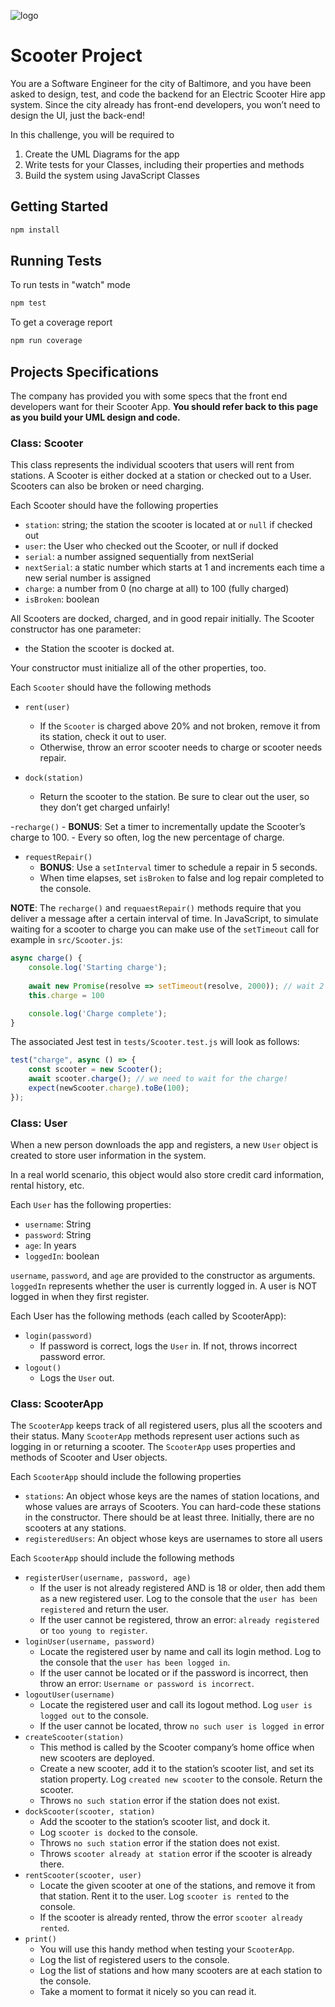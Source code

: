 ![logo](https://user-images.githubusercontent.com/44912347/202296600-c5f247d6-9616-49db-88f0-38433429d781.jpg)

# Scooter Project
You are a Software Engineer for the city of Baltimore, and you have been asked to design, test, and code the backend for an Electric Scooter Hire app system. Since the city already has front-end developers, you won’t need to design the UI, just the back-end!

In this challenge, you will be required to 
1. Create the UML Diagrams for the app
2. Write tests for your Classes, including their properties and methods
3. Build the system using JavaScript Classes

## Getting Started
```bash
npm install
```

## Running Tests
To run tests in "watch" mode
```bash
npm test
```

To get a coverage report
```bash
npm run coverage
```

## Projects Specifications
The company has provided you with some specs that the front end developers want for their Scooter App. **You should refer back to this page as you build your UML design and code.**

### Class: Scooter
This class represents the individual scooters that users will rent from stations. A Scooter is either docked at a station or checked out to a User. Scooters can also be broken or need charging.

Each Scooter should have the following properties
- `station`: string; the station the scooter is located at or `null` if checked out
- `user`: the User who checked out the Scooter, or null if docked
- `serial`: a number assigned sequentially from nextSerial
- `nextSerial`: a static number which starts at 1 and increments each time a new serial number is assigned
- `charge`: a number from 0 (no charge at all) to 100 (fully charged)
- `isBroken`: boolean

All Scooters are docked, charged, and in good repair initially. The Scooter constructor has one parameter: 
- the Station the scooter is docked at. 

Your constructor must initialize all of the other properties, too.

Each `Scooter` should have the following methods
- `rent(user)`
    - If the `Scooter` is charged above 20% and not broken, remove it from its station, check it out to user. 
    - Otherwise, throw an error scooter needs to charge or scooter needs repair.

- `dock(station)`
    - Return the scooter to the station. Be sure to clear out the user, so they don’t get charged unfairly!

-`recharge()`
    - **BONUS**: Set a timer to incrementally update the Scooter’s charge to 100. 
    - Every so often, log the new percentage of charge.

- `requestRepair()`
    - **BONUS**: Use a `setInterval` timer to schedule a repair in 5 seconds.
    - When time elapses, set `isBroken` to false and log repair completed to the console.

**NOTE**: The `recharge()` and `requaestRepair()` methods require that you deliver a message after a certain interval of time. In JavaScript, to simulate waiting for a scooter to charge you can make use of the `setTimeout` call for example in `src/Scooter.js`:
```js
async charge() {
    console.log('Starting charge');
    
    await new Promise(resolve => setTimeout(resolve, 2000)); // wait 2 seconds
    this.charge = 100

    console.log('Charge complete');   
}
```

The associated Jest test in `tests/Scooter.test.js` will look as follows:
```javascript
test("charge", async () => {
    const scooter = new Scooter();
    await scooter.charge(); // we need to wait for the charge!
    expect(newScooter.charge).toBe(100);
});
```

### Class: User
When a new person downloads the app and registers, a new `User` object is created to store user information in the system.

In a real world scenario, this object would also store credit card information, rental history, etc.

Each `User` has the following properties:
- `username`: String
- `password`: String
- `age`: In years
- `loggedIn`: boolean

`username`, `password`, and `age` are provided to the constructor as arguments. `loggedIn` represents whether the user is currently logged in. A user is NOT logged in when they first register.

Each User has the following methods (each called by ScooterApp):
- `login(password)`
    - If password is correct, logs the `User` in. If not, throws incorrect password error.
- `logout()`
    - Logs the `User` out.

### Class: ScooterApp
The `ScooterApp` keeps track of all registered users, plus all the scooters and their status. Many `ScooterApp` methods represent user actions such as logging in or returning a scooter. The `ScooterApp` uses properties and methods of Scooter and User objects.

Each `ScooterApp` should include the following properties 
- `stations`: An object whose keys are the names of station locations, and whose values are arrays of Scooters. You can hard-code these stations in the constructor. There should be at least three. Initially, there are no scooters at any stations.
- `registeredUsers`: An object whose keys are usernames to store all users 

Each `ScooterApp` should include the following methods 
- `registerUser(username, password, age)`
    - If the user is not already registered AND is 18 or older, then add them as a new registered user. Log to the console that the `user has been registered` and return the user.
    - If the user cannot be registered, throw an error: `already registered` or `too young to register`.
- `loginUser(username, password)`
    - Locate the registered user by name and call its login method. Log to the console that the `user has been logged in`.
    - If the user cannot be located or if the password is incorrect, then throw an error: `Username or password is incorrect`.
- `logoutUser(username)`
    - Locate the registered user and call its logout method. Log `user is logged out` to the console.
    - If the user cannot be located, throw `no such user is logged in` error
- `createScooter(station)`
    - This method is called by the Scooter company’s home office when new scooters are deployed. 
    - Create a new scooter, add it to the station’s scooter list, and set its station property. Log `created new scooter` to the console. Return the scooter. 
    - Throws `no such station` error if the station does not exist. 
- `dockScooter(scooter, station)`
    - Add the scooter to the station’s scooter list, and dock it. 
    - Log `scooter is docked` to the console.  
    - Throws `no such station` error if the station does not exist. 
    - Throws `scooter already at station` error if the scooter is already there.
- `rentScooter(scooter, user)`
    - Locate the given scooter at one of the stations, and remove it from that station. Rent it to the user. Log `scooter is rented` to the console. 
    - If the scooter is already rented, throw the error `scooter already rented`.
- `print()`
    - You will use this handy method when testing your `ScooterApp`.
    - Log the list of registered users to the console.
    - Log the list of stations and how many scooters are at each station to the console.
    - Take a moment to format it nicely so you can read it.

